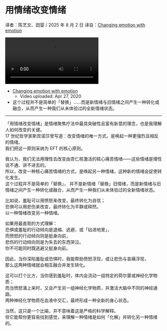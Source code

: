 # 用情绪改变情绪
译者：陈艺文、田婴 / 2025 年 8 月 2 日
译自：[Changing emotion with emotion](https://youtu.be/RuZRc8Axln0)  

<div class="video-wrapper"><video src="/assets/files/what_is_eft.mp4" controls playsinline></video></div>

- [Changing emotion with emotion](https://youtu.be/RuZRc8Axln0)
  - Video uploaded: Apr 27, 2020
- 这个过程并不是简单的「替换」……而是新情绪与旧情绪之间产生一种转化或融合，从而产生一种我们从未体验过的全新情绪状态。

---

「用情绪改变情绪」是情绪聚焦疗法中最具突破性且富有新意的理念，也是我理解人如何改变的关键。  
17 世纪哲学家斯宾诺莎曾写道：改变情绪的唯一方式，是唤起一种更强烈且相反的情绪。  
我们把这一原则采纳为 EFT 的核心原则。

我认为，我们无法用理性去改变由杏仁核激活的核心痛苦情绪——这些情绪是理性说不通、讲不进去的。  
所以，改变一种核心痛苦情绪的方式，是唤起另一种情绪，这种新的情绪会促使转化发生。  
这个过程并不是简单的「替换」， 并不是新情绪「替換」旧情绪，而是新情绪与旧情绪之间产生一种转化或融合，从而产生一种我们从未体验过的全新情绪状态。

比如说，羞耻可以用愤怒来改变，最终转化为自信；  
恐惧可以用悲伤来改变，最终转化为平静或释然。  
以一种情绪改变另一种情绪。

如果用最直观的方式理解：  
恐惧或羞耻的行动倾向是退缩、逃避，或「钻进地里」，  
而愤怒的行动倾向则是挺身向前，  
悲伤的行动倾向则是为失去的东西哭泣。  
你不可能同时既逃避又挺身向前。

因此，当你深陷羞耻或恐惧时，我能帮助愤怒浮现，或让悲伤与哀痛浮现，  
那么这两种情绪就会相互融合并发生转化。

这可以打个比方，当你感到羞耻时，体内会流动一组特定的荷尔蒙或神经化学物质；  
而当愤怒涌上来时，又会产生另一组神经化学物质，并激活大脑中不同的神经通路。  
两种神经化学物质在血液中交汇，最终形成一种全新的身心状态。

当然，这只是一个比喻，并不意味着这是严格的科学解释。  
但它能帮你更容易找到感觉，来理解一种情绪是如何「化解」并转化另一种情绪的。
